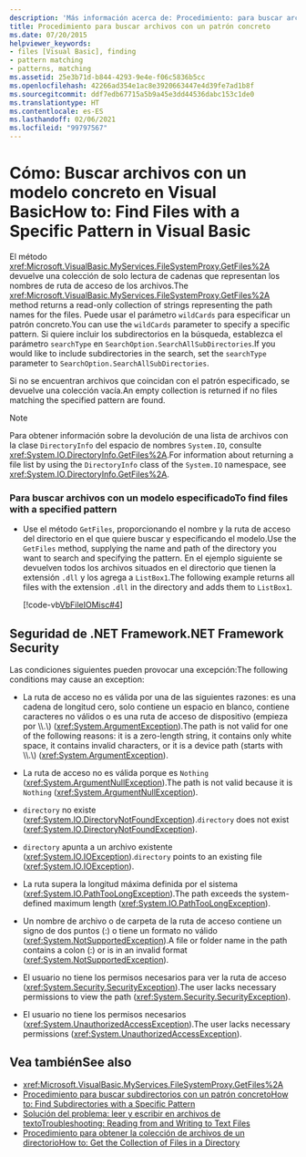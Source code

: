 ```yaml
---
description: 'Más información acerca de: Procedimiento: para buscar archivos con un modelo concreto en Visual Basic'
title: Procedimiento para buscar archivos con un patrón concreto
ms.date: 07/20/2015
helpviewer_keywords:
- files [Visual Basic], finding
- pattern matching
- patterns, matching
ms.assetid: 25e3b71d-b844-4293-9e4e-f06c5836b5cc
ms.openlocfilehash: 42266ad354e1ac8e3920663447e4d39fe7ad1b8f
ms.sourcegitcommit: ddf7edb67715a5b9a45e3dd44536dabc153c1de0
ms.translationtype: HT
ms.contentlocale: es-ES
ms.lasthandoff: 02/06/2021
ms.locfileid: "99797567"
---
```

# <a name="how-to-find-files-with-a-specific-pattern-in-visual-basic"></a><span data-ttu-id="b8d00-103">Cómo: Buscar archivos con un modelo concreto en Visual Basic</span><span class="sxs-lookup"><span data-stu-id="b8d00-103">How to: Find Files with a Specific Pattern in Visual Basic</span></span>

<span data-ttu-id="b8d00-104">El método <xref:Microsoft.VisualBasic.MyServices.FileSystemProxy.GetFiles%2A> devuelve una colección de solo lectura de cadenas que representan los nombres de ruta de acceso de los archivos.</span><span class="sxs-lookup"><span data-stu-id="b8d00-104">The <xref:Microsoft.VisualBasic.MyServices.FileSystemProxy.GetFiles%2A> method returns a read-only collection of strings representing the path names for the files.</span></span> <span data-ttu-id="b8d00-105">Puede usar el parámetro `wildCards` para especificar un patrón concreto.</span><span class="sxs-lookup"><span data-stu-id="b8d00-105">You can use the `wildCards` parameter to specify a specific pattern.</span></span> <span data-ttu-id="b8d00-106">Si quiere incluir los subdirectorios en la búsqueda, establezca el parámetro `searchType` en `SearchOption.SearchAllSubDirectories`.</span><span class="sxs-lookup"><span data-stu-id="b8d00-106">If you would like to include subdirectories in the search, set the `searchType` parameter to `SearchOption.SearchAllSubDirectories`.</span></span>  
  
 <span data-ttu-id="b8d00-107">Si no se encuentran archivos que coincidan con el patrón especificado, se devuelve una colección vacía.</span><span class="sxs-lookup"><span data-stu-id="b8d00-107">An empty collection is returned if no files matching the specified pattern are found.</span></span>  
  
> [!NOTE]
> <span data-ttu-id="b8d00-108">Para obtener información sobre la devolución de una lista de archivos con la clase `DirectoryInfo` del espacio de nombres `System.IO`, consulte <xref:System.IO.DirectoryInfo.GetFiles%2A>.</span><span class="sxs-lookup"><span data-stu-id="b8d00-108">For information about returning a file list by using the `DirectoryInfo` class of the `System.IO` namespace, see <xref:System.IO.DirectoryInfo.GetFiles%2A>.</span></span>  
  
### <a name="to-find-files-with-a-specified-pattern"></a><span data-ttu-id="b8d00-109">Para buscar archivos con un modelo especificado</span><span class="sxs-lookup"><span data-stu-id="b8d00-109">To find files with a specified pattern</span></span>  
  
- <span data-ttu-id="b8d00-110">Use el método `GetFiles`, proporcionando el nombre y la ruta de acceso del directorio en el que quiere buscar y especificando el modelo.</span><span class="sxs-lookup"><span data-stu-id="b8d00-110">Use the `GetFiles` method, supplying the name and path of the directory you want to search and specifying the pattern.</span></span> <span data-ttu-id="b8d00-111">En el ejemplo siguiente se devuelven todos los archivos situados en el directorio que tienen la extensión `.dll` y los agrega a `ListBox1`.</span><span class="sxs-lookup"><span data-stu-id="b8d00-111">The following example returns all files with the extension `.dll` in the directory and adds them to `ListBox1`.</span></span>  
  
     [!code-vb[VbFileIOMisc#4](~/samples/snippets/visualbasic/VS_Snippets_VBCSharp/VbFileIOMisc/VB/Class1.vb#4)]  
  
## <a name="net-framework-security"></a><span data-ttu-id="b8d00-112">Seguridad de .NET Framework</span><span class="sxs-lookup"><span data-stu-id="b8d00-112">.NET Framework Security</span></span>  

 <span data-ttu-id="b8d00-113">Las condiciones siguientes pueden provocar una excepción:</span><span class="sxs-lookup"><span data-stu-id="b8d00-113">The following conditions may cause an exception:</span></span>  
  
- <span data-ttu-id="b8d00-114">La ruta de acceso no es válida por una de las siguientes razones: es una cadena de longitud cero, solo contiene un espacio en blanco, contiene caracteres no válidos o es una ruta de acceso de dispositivo (empieza por \\\\.\\) (<xref:System.ArgumentException>).</span><span class="sxs-lookup"><span data-stu-id="b8d00-114">The path is not valid for one of the following reasons: it is a zero-length string, it contains only white space, it contains invalid characters, or it is a device path (starts with \\\\.\\) (<xref:System.ArgumentException>).</span></span>  
  
- <span data-ttu-id="b8d00-115">La ruta de acceso no es válida porque es `Nothing` (<xref:System.ArgumentNullException>).</span><span class="sxs-lookup"><span data-stu-id="b8d00-115">The path is not valid because it is `Nothing` (<xref:System.ArgumentNullException>).</span></span>  
  
- <span data-ttu-id="b8d00-116">`directory` no existe (<xref:System.IO.DirectoryNotFoundException>).</span><span class="sxs-lookup"><span data-stu-id="b8d00-116">`directory` does not exist (<xref:System.IO.DirectoryNotFoundException>).</span></span>  
  
- <span data-ttu-id="b8d00-117">`directory` apunta a un archivo existente (<xref:System.IO.IOException>).</span><span class="sxs-lookup"><span data-stu-id="b8d00-117">`directory` points to an existing file (<xref:System.IO.IOException>).</span></span>  
  
- <span data-ttu-id="b8d00-118">La ruta supera la longitud máxima definida por el sistema (<xref:System.IO.PathTooLongException>).</span><span class="sxs-lookup"><span data-stu-id="b8d00-118">The path exceeds the system-defined maximum length (<xref:System.IO.PathTooLongException>).</span></span>  
  
- <span data-ttu-id="b8d00-119">Un nombre de archivo o de carpeta de la ruta de acceso contiene un signo de dos puntos (:) o tiene un formato no válido (<xref:System.NotSupportedException>).</span><span class="sxs-lookup"><span data-stu-id="b8d00-119">A file or folder name in the path contains a colon (:) or is in an invalid format (<xref:System.NotSupportedException>).</span></span>  
  
- <span data-ttu-id="b8d00-120">El usuario no tiene los permisos necesarios para ver la ruta de acceso (<xref:System.Security.SecurityException>).</span><span class="sxs-lookup"><span data-stu-id="b8d00-120">The user lacks necessary permissions to view the path (<xref:System.Security.SecurityException>).</span></span>  
  
- <span data-ttu-id="b8d00-121">El usuario no tiene los permisos necesarios (<xref:System.UnauthorizedAccessException>).</span><span class="sxs-lookup"><span data-stu-id="b8d00-121">The user lacks necessary permissions (<xref:System.UnauthorizedAccessException>).</span></span>  
  
## <a name="see-also"></a><span data-ttu-id="b8d00-122">Vea también</span><span class="sxs-lookup"><span data-stu-id="b8d00-122">See also</span></span>

- <xref:Microsoft.VisualBasic.MyServices.FileSystemProxy.GetFiles%2A>
- [<span data-ttu-id="b8d00-123">Procedimiento para buscar subdirectorios con un patrón concreto</span><span class="sxs-lookup"><span data-stu-id="b8d00-123">How to: Find Subdirectories with a Specific Pattern</span></span>](how-to-find-subdirectories-with-a-specific-pattern.md)
- [<span data-ttu-id="b8d00-124">Solución del problema: leer y escribir en archivos de texto</span><span class="sxs-lookup"><span data-stu-id="b8d00-124">Troubleshooting: Reading from and Writing to Text Files</span></span>](troubleshooting-reading-from-and-writing-to-text-files.md)
- [<span data-ttu-id="b8d00-125">Procedimiento para obtener la colección de archivos de un directorio</span><span class="sxs-lookup"><span data-stu-id="b8d00-125">How to: Get the Collection of Files in a Directory</span></span>](how-to-get-the-collection-of-files-in-a-directory.md)
